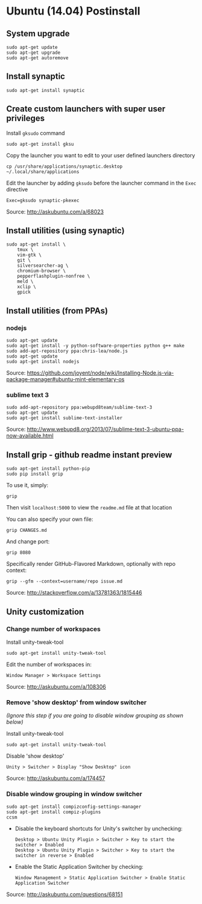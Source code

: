 Ubuntu (14.04) Postinstall
===========================

System upgrade
--------------

    sudo apt-get update
    sudo apt-get upgrade
    sudo apt-get autoremove

Install synaptic
----------------

    sudo apt-get install synaptic

Create custom launchers with super user privileges
--------------------------------------------------

Install `gksudo` command

    sudo apt-get install gksu

Copy the launcher you want to edit to your user defined launchers directory

    cp /usr/share/applications/synaptic.desktop ~/.local/share/applications

Edit the launcher by adding `gksudo` before the launcher command in the `Exec` directive

    Exec=gksudo synaptic-pkexec

Source: http://askubuntu.com/a/68023

Install utilities (using synaptic)
----------------------------------

    sudo apt-get install \
        tmux \
        vim-gtk \
        git \
        silversearcher-ag \
        chromium-browser \
        pepperflashplugin-nonfree \
        meld \
        xclip \
        gpick

Install utilities (from PPAs)
-----------------------------

### nodejs

    sudo apt-get update
    sudo apt-get install -y python-software-properties python g++ make
    sudo add-apt-repository ppa:chris-lea/node.js
    sudo apt-get update
    sudo apt-get install nodejs

Source: https://github.com/joyent/node/wiki/Installing-Node.js-via-package-manager#ubuntu-mint-elementary-os

### sublime text 3

    sudo add-apt-repository ppa:webupd8team/sublime-text-3
    sudo apt-get update
    sudo apt-get install sublime-text-installer

Source: http://www.webupd8.org/2013/07/sublime-text-3-ubuntu-ppa-now-available.html

Install grip - github readme instant preview
--------------------------------------------

    sudo apt-get install python-pip
    sudo pip install grip

To use it, simply:

    grip

Then visit `localhost:5000` to view the `readme.md` file at that location

You can also specify your own file:

    grip CHANGES.md

And change port:

    grip 8080

Specifically render GitHub-Flavored Markdown, optionally with repo context:

    grip --gfm --context=username/repo issue.md

Source: http://stackoverflow.com/a/13781363/1815446

Unity customization
-------------------

### Change number of workspaces

Install unity-tweak-tool

    sudo apt-get install unity-tweak-tool

Edit the number of workspaces in:

    Window Manager > Workspace Settings

Source: http://askubuntu.com/a/108306

### Remove 'show desktop' from window switcher

*(Ignore this step if you are going to disable window grouping as shown below)*

Install unity-tweak-tool

    sudo apt-get install unity-tweak-tool

Disable 'show desktop'

    Unity > Switcher > Display "Show Desktop" icon

Source: http://askubuntu.com/a/174457

### Disable window grouping in window switcher

    sudo apt-get install compizconfig-settings-manager
    sudo apt-get install compiz-plugins
    ccsm

*   Disable the keyboard shortcuts for Unity's switcher by unchecking:

        Desktop > Ubuntu Unity Plugin > Switcher > Key to start the switcher > Enabled
        Desktop > Ubuntu Unity Plugin > Switcher > Key to start the switcher in reverse > Enabled

*   Enable the Static Application Switcher by checking:

        Window Management > Static Application Switcher > Enable Static Application Switcher

Source: http://askubuntu.com/questions/68151

